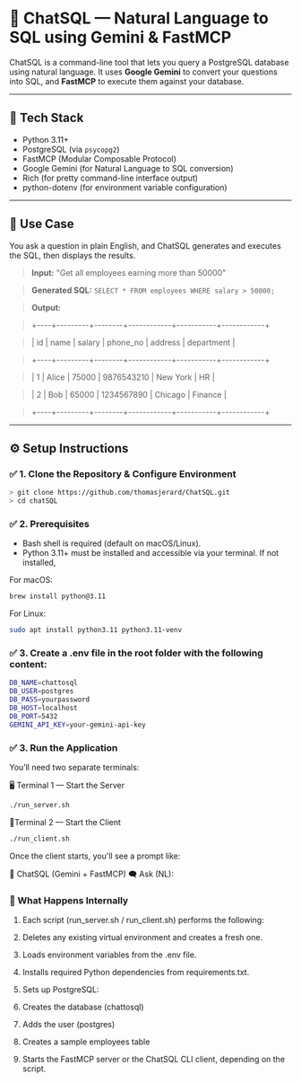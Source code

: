 # 💬 ChatSQL — Natural Language to SQL using Gemini & FastMCP

ChatSQL is a command-line tool that lets you query a PostgreSQL database using natural language.
It uses **Google Gemini** to convert your questions into SQL, and **FastMCP** to execute them against your database.

---

## 🚀 Tech Stack

* Python 3.11+
* PostgreSQL (via `psycopg2`)
* FastMCP (Modular Composable Protocol)
* Google Gemini (for Natural Language to SQL conversion)
* Rich (for pretty command-line interface output)
* python-dotenv (for environment variable configuration)

---

## 🧠 Use Case

You ask a question in plain English, and ChatSQL generates and executes the SQL, then displays the results.

> **Input:**
> "Get all employees earning more than 50000"

> **Generated SQL:**
> `SELECT * FROM employees WHERE salary > 50000;`

> **Output:**  

> +----+---------+--------+------------+-----------+------------+

> | id | name | salary | phone_no | address | department |

> +----+---------+--------+------------+-----------+------------+

> | 1 | Alice | 75000 | 9876543210 | New York | HR |

> | 2 | Bob | 65000 | 1234567890 | Chicago | Finance |

> +----+---------+--------+------------+-----------+------------+


---

## ⚙️ Setup Instructions

### ✅ 1. Clone the Repository & Configure Environment

```bash
> git clone https://github.com/thomasjerard/ChatSQL.git
> cd chatSQL
```

### ✅ 2. Prerequisites

* Bash shell is required (default on macOS/Linux).
* Python 3.11+ must be installed and accessible via your terminal. 
If not installed, 

For macOS:
```bash
brew install python@3.11
```
For Linux:
```bash
sudo apt install python3.11 python3.11-venv
```


### ✅ 3. Create a .env file in the root folder with the following content:

```bash
DB_NAME=chattosql
DB_USER=postgres
DB_PASS=yourpassword
DB_HOST=localhost
DB_PORT=5432
GEMINI_API_KEY=your-gemini-api-key
```

### ✅ 3. Run the Application
You’ll need two separate terminals:

🖥️ Terminal 1 — Start the Server
```bash
./run_server.sh
```

💬Terminal 2 — Start the Client
```bash
./run_client.sh
```
Once the client starts, you'll see a prompt like:

💬 ChatSQL (Gemini + FastMCP)
🗨️ Ask (NL):

### 🔧 What Happens Internally

1. Each script (run_server.sh / run_client.sh) performs the following:

2. Deletes any existing virtual environment and creates a fresh one.

3. Loads environment variables from the .env file.

4. Installs required Python dependencies from requirements.txt.

5. Sets up PostgreSQL:

6. Creates the database (chattosql)

7. Adds the user (postgres)

8. Creates a sample employees table

9. Starts the FastMCP server or the ChatSQL CLI client, depending on the script.







